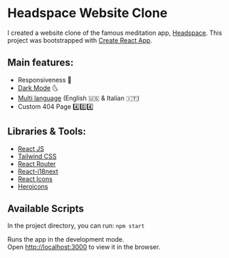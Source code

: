 # Headspace Website Clone

I created a website clone of the famous meditation app, [Headspace](https://www.headspace.com/).
This project was bootstrapped with [Create React App](https://github.com/facebook/create-react-app). <br>
## Main features:
- Responsiveness :iphone:
- [Dark Mode](https://tailwindcss.com/docs/dark-mode) :last_quarter_moon_with_face:
- [Multi language](https://github.com/i18next/react-i18next) (English :us: & Italian :it:)
- Custom 404 Page :four::zero::four:


## Libraries & Tools:
- [React JS](https://it.reactjs.org/)
- [Tailwind CSS](https://tailwindcss.com/)
- [React Router](https://github.com/ReactTraining/react-router)
- [React-i18next](https://github.com/i18next/react-i18next)
- [React Icons](https://github.com/react-icons/react-icons)
- [Heroicons](https://heroicons.com/)


## Available Scripts

In the project directory, you can run:  `npm start`

Runs the app in the development mode.\
Open [http://localhost:3000](http://localhost:3000) to view it in the browser.

